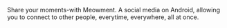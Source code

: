 Share your moments-with Meowment.
A social media on Android, allowing you to connect to other people, everytime, everywhere, all at once.
